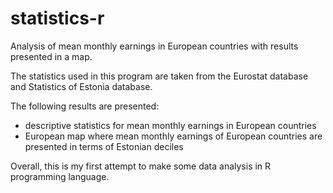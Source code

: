 # statistics-r
Analysis of mean monthly earnings in European countries with results presented in a map. 

The statistics used in this program are taken from the Eurostat database and Statistics of Estonia database. 

The following results are presented:
- descriptive statistics for mean monthly earnings in European countries
- European map where mean monthly earnings of European countries are presented in terms of Estonian deciles

Overall, this is my first attempt to make some data analysis in R programming language.
